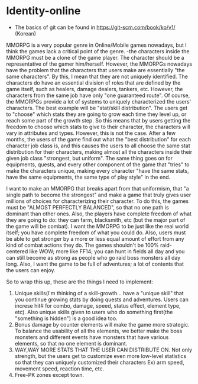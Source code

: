 # Identity-online

* The basics of git can be found in
https://git-scm.com/book/ko/v1/ (Korean)

MMORPG is a very popular genre in Online/Mobile games nowadays, but I think the games lack a critical point of the genre.
-the characters inside the MMORPG must be a clone of the game player. The character should be a representative of the gamer
him/herself. However, the MMORPGs nowadays have the problem that the characters that users make are essentially "the same characters".
By this, I mean that they are not uniquely identified. The characters do have an essential division of roles that are defined by
the game itself, such as healers, damage dealers, tankers, etc. However, the characters from the same job have only "one guaranteed route".
Of course, the MMORPGs provide a lot of systems to uniquely characterized the users' characters. The best example will be "stat/skill distribution".
The users get to "choose" which stats they are going to grow each time they level up, or reach some part of the growth step. So this means
that by users getting the freedom to choose which stats to give to their character, the characters will vary in attributes and types.
However, this is not the case. After a few months, the users of the game find out what the "best distribution" for each character job class
is, and this causes the users to all choose the same stat distribution for their characters, making almost all the characters inside their
given job class "strongest, but uniform". The same thing goes on for equipments, quests, and every other component of the game that "tries"
to make the characters unique, making every character "have the same stats, have the same equipments, the same type of play style" in the end.

I want to make an MMORPG that breaks apart from that uniformism, that "a single path to become the strongest" and make a game that truly
gives user millions of choices for characterizing their character. To do this, the games must be "ALMOST PERFECTLY BALANCED", so that no one path is dominant than other ones.  Also, the players have complete freedom of what they are going to do: they can farm, blacksmith, etc (but the major part of the game will be combat). I want the MMORPG to be just like the real world itself; you have complete freedom of what you could do. Also, users must be able to get stronger by a more or less equal amount of effort from any kind of combat actions they do. The games shouldn't be 100% raid-centered like WOW; more like FF14; you can hunt in fields all day and you can still become as strong as people who go raid boss monsters all day long. Also, I want the game to be full of adventures; a lot of contents that the users can enjoy.

So to wrap this up, these are the things I need to implement:
1) Unique skills(I'm thinking of a skill-growth... have a "unique skill" that you continue growing stats by doing quests and adventures.
Users can increse hit# for combo, damage, speed, status effect, element type, etc). Also unique skills given to users who do something first(the "something is hidden") is a good idea too.
2) Bonus damage by counter elements will make the game more strategic. To balance the usability of all the elements, we better make the boss monsters and different events have monsters that have various elements, so that no one element is dominant.
3) WAY,WAY MORE STATS THAT THE USER CAN DISTRIBUTE ON. Not only strength, but the users get to customize even more low-level statistics so that they can uniquely customized their characters Ex) arm speed, movement speed, reaction time, etc.
4) Free-PK zones except town.
